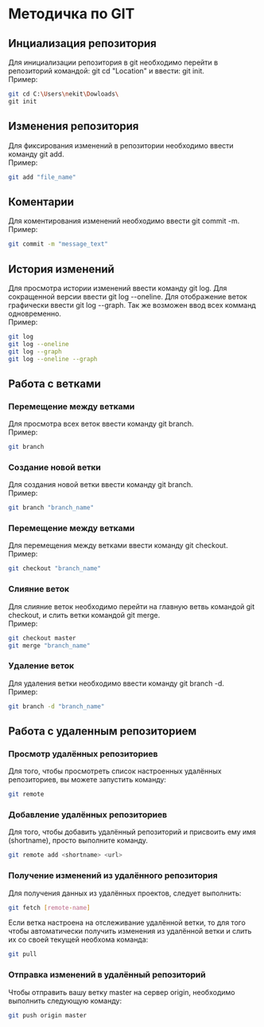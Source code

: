 # Методичка по GIT

## Инциализация репозитория
Для инициализации репозитория в git необходимо перейти в репозиторий командой: git cd "Location" и ввести: git init.\
Пример:
```sh
git cd C:\Users\nekit\Dowloads\
git init
```

## Изменения репозитория
Для фиксирования изменений в репозитории необходимо ввести команду git add.\
Пример:
```sh
git add "file_name"
```

## Коментарии
Для коментирования изменений необходимо ввести git commit -m.\
Пример:
```sh
git commit -m "message_text"
```

## История изменений
Для просмотра истории изменений ввести команду git log. Для сокращенной версии ввести git log --oneline. Для отображение веток графически ввести git log --graph. Так же возможен ввод всех комманд одновременно.\
Пример:
```sh
git log
git log --oneline
git log --graph
git log --oneline --graph
```

## Работа с ветками
### Перемещение между ветками
Для просмотра всех веток ввести команду git branch.\
Пример:
```sh
git branch
```
### Создание новой ветки
Для создания новой ветки ввести команду git branch.\
Пример:
```sh
git branch "branch_name"
```
### Перемещение между ветками
Для перемещения между ветками ввести команду git checkout.\
Пример:
```sh
git checkout "branch_name"
```
### Слияние веток
Для слияние веток необходимо перейти на главную ветвь командой git checkout, и слить ветки командой git merge.\
Пример:
```sh
git checkout master
git merge "branch_name"
```
### Удаление веток
Для удаления ветки необходимо ввести команду git branch -d.\
Пример:
```sh
git branch -d "branch_name"
```

## Работа с удаленным репозиторием
### Просмотр удалённых репозиториев
Для того, чтобы просмотреть список настроенных удалённых репозиториев, вы можете запустить команду:
```sh
git remote
```

### Добавление удалённых репозиториев
Для того, чтобы добавить удалённый репозиторий и присвоить ему имя (shortname), просто выполните команду.
```sh
git remote add <shortname> <url>
```

### Получение изменений из удалённого репозитория
Для получения данных из удалённых проектов, следует выполнить:
```sh
git fetch [remote-name]
```
Если ветка настроена на отслеживание удалённой ветки, то для того чтобы автоматически получить изменения из удалённой ветки и слить их со своей текущей необхома команда:
```sh
git pull
```

### Отправка изменений в удалённый репозиторий
Чтобы отправить вашу ветку master на сервер origin, необходимо выполнить следующую команду:
```sh
git push origin master
```